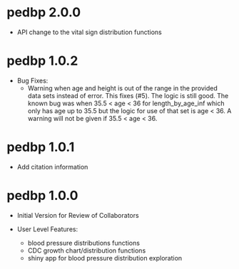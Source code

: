 # pedbp 2.0.0

* API change to the vital sign distribution functions

# pedbp 1.0.2

* Bug Fixes:
  - Warning when age and height is out of the range in the provided data sets
    instead of error.  This fixes (#5).  The logic is still good.  The known bug
    was when 35.5 < age < 36 for length_by_age_inf which only has age up to 35.5
    but the logic for use of that set is age < 36.  A warning will not be given
    if 35.5 < age < 36.


# pedbp 1.0.1

* Add citation information

# pedbp 1.0.0

* Initial Version for Review of Collaborators

* User Level Features:

  * blood pressure distributions functions
  * CDC growth chart/distribution functions
  * shiny app for blood pressure distribution exploration

